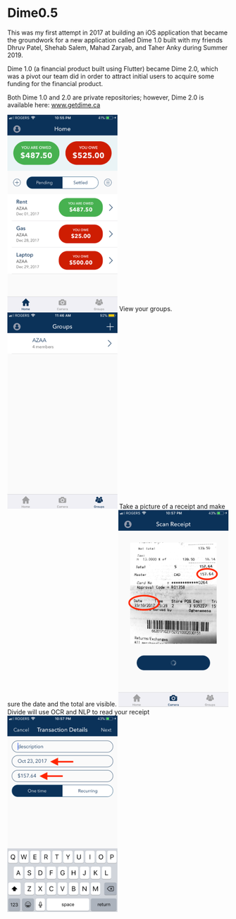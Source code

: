 # Dime0.5

This was my first attempt in 2017 at building an iOS application that became the groundwork for a new
application called Dime 1.0 built with my friends Dhruv Patel, Shehab Salem, Mahad Zaryab, and Taher Anky 
during Summer 2019.

Dime 1.0 (a financial product built using Flutter) became Dime 2.0, which was a pivot our team did in order to attract initial users to acquire some funding for the financial product.

Both Dime 1.0 and 2.0 are private repositories; however, Dime 2.0 is available here: www.getdime.ca

<img src="home.PNG" width="250">
View your groups.
<img src="groups.PNG" width="250">
Take a picture of a receipt and make sure the date and the total are visible.
<img src="scan.PNG" width="250">
Divide will use OCR and NLP to read your receipt
<img src="scanResult.PNG" width="250">


